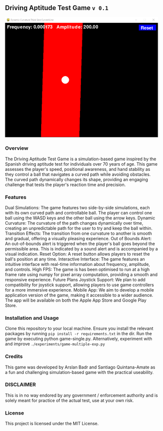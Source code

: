 ## Driving Aptitude Test Game `v 0.1`

![Game Screenshot](.assets/screenshot.PNG)


### Overview

The Driving Aptitude Test Game is a simulation-based game inspired by the Spanish driving aptitude test for individuals over 70 years of age. This game assesses the player's speed, positional awareness, and hand stability as they control a ball that navigates a curved path while avoiding obstacles. The curved path dynamically changes its shape, providing an engaging challenge that tests the player's reaction time and precision.

### Features

Dual Simulations: The game features two side-by-side simulations, each with its own curved path and controllable ball. The player can control one ball using the WASD keys and the other ball using the arrow keys.
Dynamic Curvature: The curvature of the path changes dynamically over time, creating an unpredictable path for the user to try and keep the ball within.
Transition Effects: The transition from one curvature to another is smooth and gradual, offering a visually pleasing experience.
Out of Bounds Alert: An out-of-bounds alert is triggered when the player's ball goes beyond the permissible area. This is indicated by a sound alert and is accompanied by a visual indication.
Reset Option: A reset button allows players to reset the ball's position at any time.
Interactive Interface: The game features an intuitive interface with real-time information about frequency, amplitude, and controls.
High FPS: The game is has been optimised to run at a high frame rate using numpy for pixel array computation, providing a smooth and responsive experience.
Future Plans
Joystick Support: We plan to add compatibility for joystick support, allowing players to use game controllers for a more immersive experience.
Mobile App: We aim to develop a mobile application version of the game, making it accessible to a wider audience. The app will be available on both the Apple App Store and Google Play Store.

### Installation and Usage
Clone this repository to your local machine.
Ensure you install the relevant packages by running `pip install -r requirements.txt` in the dir.
Run the game by executing python game-single.py.
Alternatively, experiment with and improve `./experiments/game-multiple-exp.py`

### Credits
This game was developed by Arslan Badr and Santiago Quintana-Amate as a fun and challenging simulation-based game with the practical useability.

### DISCLAIMER
This is in no way endored by any government / enforcement authority and is solely meant for practice of the actual test, use at your own risk.

### License
This project is licensed under the MIT License.

